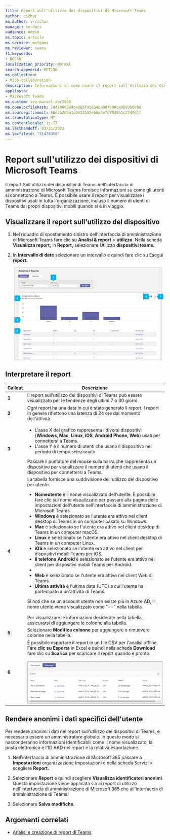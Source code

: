 ```yaml
---
title: Report sull'utilizzo dei dispositivi di Microsoft Teams
author: cichur
ms.author: v-cichur
manager: serdars
audience: Admin
ms.topic: article
ms.service: msteams
ms.reviewer: svemu
f1.keywords:
- NOCSH
localization_priority: Normal
search.appverid: MET150
ms.collection:
- M365-collaboration
description: Informazioni su come usare il report sull'utilizzo dei dispositivi di Teams nell'interfaccia di amministrazione di Microsoft Teams per vedere come gli utenti dell'organizzazione si connettono a Teams.
appliesto:
- Microsoft Teams
ms.custom: seo-marvel-apr2020
ms.openlocfilehash: 1d47888884ce86bfa56546a9df600ce958380e0d
ms.sourcegitcommit: 66e7b28ba1c0433535eb6a3e7d883851c27d9d1f
ms.translationtype: MT
ms.contentlocale: it-IT
ms.lasthandoff: 03/31/2021
ms.locfileid: "51478356"
---
```

# <a name="microsoft-teams-device-usage-report"></a>Report sull'utilizzo dei dispositivi di Microsoft Teams

Il report Sull'utilizzo dei dispositivi di Teams nell'interfaccia di amministrazione di Microsoft Teams fornisce informazioni su come gli utenti si connettono a Teams. È possibile usare il report per visualizzare i dispositivi usati in tutta l'organizzazione, incluso il numero di utenti di Teams dai propri dispositivi mobili quando si è in viaggio.  

## <a name="view-the-device-usage-report"></a>Visualizzare il report sull'utilizzo del dispositivo

1. Nel riquadro di spostamento sinistro dell'interfaccia di amministrazione di Microsoft Teams fare clic su **Analisi & report**  >  **utilizzo**. Nella scheda **Visualizza report,** in **Report,** selezionare Utilizzo **dispositivi teams.**
2. In **Intervallo di date** selezionare un intervallo e quindi fare clic su Esegui **report.**

    ![Screenshot del report sull'utilizzo dei dispositivi di Teams nell'interfaccia di amministrazione di Teams con callout](../media/teams-reports-device-usage-with-callouts.png "Screenshot del report sull'utilizzo dei dispositivi di Teams nell'interfaccia di amministrazione di Teams con callout")

## <a name="interpret-the-report"></a>Interpretare il report

|Callout |Descrizione  |
|--------|-------------|
|**1**   |Il report sull'utilizzo dei dispositivi di Teams può essere visualizzato per le tendenze degli ultimi 7 o 30 giorni.  |
|**2**   |Ogni report ha una data in cui è stato generato il report. I report in genere riflettono una latenza di 24 ore dal momento dell'attività. |
|**3**   |<ul><li>L'asse X del grafico rappresenta i diversi dispositivi (**Windows,** **Mac**, **Linux**, **iOS**, **Android Phone**, **Web**) usati per connettersi a Teams. </li><li>L'asse Y è il numero di utenti che usano il dispositivo nel periodo di tempo selezionato.</li> </ul>Passare il puntatore del mouse sulla barra che rappresenta un dispositivo per visualizzare il numero di utenti che usano il dispositivo per connettersi a Teams.|
|**4**   |La tabella fornisce una suddivisione dell'utilizzo del dispositivo per utente. <ul><li>**Nomeutente** è il nome visualizzato dell'utente. È possibile fare clic sul nome visualizzato per passare alla pagina delle impostazioni dell'utente nell'interfaccia di amministrazione di Microsoft Teams. </li><li>**Windows** è selezionato se l'utente era attivo nel client desktop di Teams in un computer basato su Windows.</li><li>**Mac** è selezionato se l'utente era attivo nel client desktop di Teams in un computer macOS. </li> <li>**Linux** è selezionato se l'utente era attivo nel client desktop di Teams in un computer Linux. </li> <li>**iOS** è selezionato se l'utente era attivo nel client per dispositivi mobili Teams per iOS.</li><li>**Il telefono Android** è selezionato se l'utente era attivo nel client per dispositivi mobili Teams per Android. <li><li>**Web** è selezionato se l'utente era attivo nel client Web di Teams. <li>**Ultima attività** è l'ultima data (UTC) a cui l'utente ha partecipato a un'attività di Teams.</li> </ul> Si noti che se un account utente non esiste più in Azure AD, il nome utente viene visualizzato come "--" nella tabella. <br><br>Per visualizzare le informazioni desiderate nella tabella, assicurarsi di aggiungere le colonne alla tabella. |
|**5**   |Selezionare **Modifica colonne** per aggiungere o rimuovere colonne nella tabella. |
|**6**   |È possibile esportare il report in un file CSV per l'analisi offline. Fare **clic su Esporta** in Excel e quindi nella scheda **Download** fare clic su **Scarica** per scaricare il report quando è pronto.<br><br>![Screenshot della scheda Download che mostra i report esportati](../media/teams-reports-export-to-csv.png)|


## <a name="make-the-user-specific-data-anonymous"></a>Rendere anonimi i dati specifici dell'utente

Per rendere anonimi i dati nel report sull'utilizzo dei dispositivi di Teams, è necessario essere un amministratore globale. In questo modo si nasconderanno informazioni identificabili come il nome visualizzato, la posta elettronica e l'ID AAD nel report e la relativa esportazione.

1. Nell'interfaccia di amministrazione di Microsoft 365 passare a **Impostazioni** organizzazione Impostazioni e nella scheda Servizi \> scegliere **Report.** 
    
2. Selezionare **Report** e quindi scegliere **Visualizza identificatori anonimi**. Questa impostazione viene applicata sia ai report di utilizzo nell'interfaccia di amministrazione di Microsoft 365 che all'interfaccia di amministrazione di Teams.
  
3. Selezionare **Salva modifiche**.

## <a name="related-topics"></a>Argomenti correlati

- [Analisi e creazione di report di Teams](teams-reporting-reference.md)

